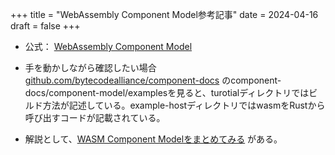 +++
title = "WebAssembly Component Model参考記事"
date = 2024-04-16
draft = false
+++

- 公式：
[WebAssembly Component Model](https://component-model.bytecodealliance.org/)

- 手を動かしながら確認したい場合
[github.com/bytecodealliance/component-docs](https://github.com/bytecodealliance/component-docs)
のcomponent-docs/component-model/examplesを見ると、turotialディレクトリではビルド方法が記述している。example-hostディレクトリではwasmをRustから呼び出すコードが記載されている。
- 解説として、[WASM Component Modelをまとめてみる](https://zenn.dev/newgyu/articles/82a181212c7bb2)
がある。

